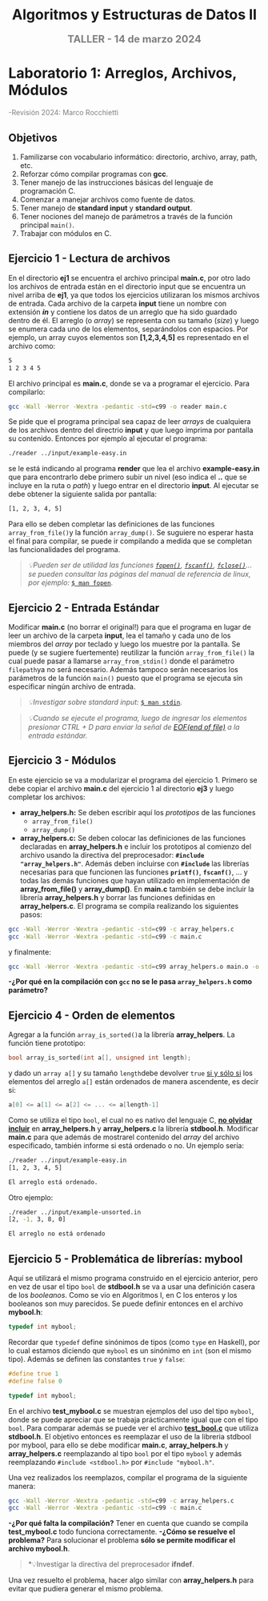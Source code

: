 <h1 align="center" style="font-weight:bold;">Algoritmos y Estructuras de Datos II</h1>
<p align="center" style="color:gray; font-size: 20px; font-weight:bold;">TALLER - 14 de marzo 2024</p>

# Laboratorio 1: Arreglos, Archivos, Módulos
<p style="color:gray; font-size: 14px;">
    -Revisión 2024: Marco Rocchietti
</p>

## Objetivos
1. Familizarse con vocabulario informático: directorio, archivo, array, path, etc.
2. Reforzar cómo compilar programas con **gcc**.
3. Tener manejo de las instrucciones básicas del lenguaje de programación C.
4. Comenzar a manejar archivos como fuente de datos.
5. Tener manejo de **standard input** y **standard output**.
6. Tener nociones del manejo de parámetros a través de la función principal `main()`.
7. Trabajar con módulos en C.

## Ejercicio 1 - Lectura de archivos
En el directorio **ej1** se encuentra el archivo principal **main.c**, por otro lado los archivos de
entrada están en el directorio input que se encuentra un nivel arriba de **ej1**, ya que
todos los ejercicios utilizaran los mismos archivos de entrada. Cada archivo de la carpeta
**input** tiene un nombre con extensión ***in*** y contiene los datos de un arreglo que ha sido
guardado dentro de él. El arreglo (o *array*) se representa con su tamaño (*size*) y luego se
enumera cada uno de los elementos, separándolos con espacios. Por ejemplo, un array
cuyos elementos son **[1,2,3,4,5]** es representado en el archivo como:
```bash
5
1 2 3 4 5
```
El archivo principal es **main.c**, donde se va a programar el ejercicio. Para compilarlo:
```bash
gcc -Wall -Werror -Wextra -pedantic -std=c99 -o reader main.c
```
Se pide que el programa principal sea capaz de leer *arrays* de cualquiera de los archivos dentro del directrio **input** y que luego imprima por pantalla su contenido. Entonces por ejemplo al ejecutar el programa:
```bash
./reader ../input/example-easy.in
``` 
se le está indicando al programa **render** que lea el archivo **example-easy.in** que para encontrarlo debe primero subir un nivel (eso indica el **..** que se incluye en la ruta o *path*) y luego entrar en el directorio **input**. Al ejecutar se debe obtener la siguiente salida por pantalla:
```bash
[1, 2, 3, 4, 5]
```
Para ello se deben completar las definiciones de las funciones `array_from_file()`y la función `array_dump()`.
Se suguiere no esperar hasta el final para compilar, se puede ir compilando a medida que se completan las funcionalidades del programa.

> *💡Pueden ser de utilidad las funciones [`fopen()`](https://manpages.debian.org/buster/manpages-es/fopen.3.es.html), [`fscanf()`](https://manpages.debian.org/buster/manpages-es/fclose.3.es.html), [`fclose()`](https://manpages.debian.org/buster/manpages-es/fscanf.3.es.html)... se pueden consultar las páginas del manual de referencia de linux, por ejemplo:* [`$ man fopen`](https://manpages.debian.org/buster/manpages-es/fopen.3.es.html).

## Ejercicio 2 - Entrada Estándar
Modificar **main.c**  (no borrar el original!) para que el programa en lugar de leer un archivo de la carpeta **input**, lea el tamaño y cada uno de los miembros del *array* por teclado y luego los muestre por la pantalla. Se puede (y se sugiere fuertemente) reutilizar la función `array_from_file()` la cual puede pasar a llamarse `array_from_stdin()` donde el parámetro `filepath`ya no será necesario. Además tampoco serán necesarios los parámetros de la función `main()` puesto que el programa se ejecuta sin especificar ningún archivo de entrada.

> *💡Investigar sobre standard input:* [`$ man stdin`](https://manpages.debian.org/buster/manpages-es/stdin.3.es.html).

> *💡Cuando se ejecute el programa, luego de ingresar los elementos presionar CTRL + D para enviar la señal de [EOF(end of file)](https://es.wikipedia.org/wiki/EOF) a la entrada estándar.*


## Ejercicio 3 - Módulos
En este ejercicio se va a modularizar el programa del ejercicio 1. Primero se debe copiar el archivo **main.c** del ejercicio 1 al directorio **ej3** y luego completar los archivos:
+ **array_helpers.h:** Se deben escribir aquí los *prototipos* de las funciones
	+ `array_from_file()`
	+ `array_dump()`
+ **array_helpers.c:** Se deben colocar las definiciones de las funciones declaradas en **array_helpers.h** e incluir los prototipos al comienzo del archivo usando la directiva del preprocesador: **`#include "array_helpers.h"`**. Además deben incluirse con **`#include`** las librerías necesarias para que funcionen las funciones **`printf()`**, **`fscanf()`**, ... y todas las demás funciones que hayan utilizado en implementación de **array_from_file()** y **array_dump()**.
En **main.c** también se debe incluir la librería **array_helpers.h** y borrar las funciones definidas en **array_helpers.c**. El programa se compila realizando los siguientes pasos:
```bash
gcc -Wall -Werror -Wextra -pedantic -std=c99 -c array_helpers.c
gcc -Wall -Werror -Wextra -pedantic -std=c99 -c main.c
```
y finalmente:
```bash
gcc -Wall -Werror -Wextra -pedantic -std=c99 array_helpers.o main.o -o reader
```
**-¿Por qué en la compilación con `gcc` no se le pasa `array_helpers.h` como parámetro?**

## Ejercicio 4 - Orden de elementos
Agregar a la función `array_is_sorted()`a la librería **array_helpers**. La función tiene prototipo:
```c
bool array_is_sorted(int a[], unsigned int length);
```
y dado un `array a[]` y su tamaño `length`debe devolver `true` <u>si y sólo si</u> los elementos del arreglo `a[]` están ordenados de manera ascendente, es decir si:
```c
a[0] <= a[1] <= a[2] <= ... <= a[length-1]
```
Como se utiliza el tipo `bool`, el cual no es nativo del lenguaje C, **<u>no olvidar incluir</u>** en **array_helpers.h** y **array_helpers.c** la librería **stdbool.h**. Modificar **main.c** para que además de mostrarel contenido del *array* del archivo especificado, también informe si está ordenado o no. Un ejemplo sería:
```bash
./reader ../input/example-easy.in
[1, 2, 3, 4, 5]

El arreglo está ordenado.
```
Otro ejemplo:
```bash
./reader ../input/example-unsorted.in
[2, -1, 3, 8, 0]

El arreglo no está ordenado
```

## Ejercicio 5 - Problemática de librerías: mybool
Aquí se utilizará el mismo programa construido en el ejercicio anterior, pero en vez de usar el tipo `bool` de **stdbool.h** se va a usar una definición casera de los *booleanos*. Como se vio en Algoritmos I, en C los enteros y los booleanos son muy parecidos. Se puede definir entonces en el archivo **mybool.h**:
```c
typedef int mybool;
```
Recordar que `typedef` define sinónimos de tipos (como `type` en Haskell), por lo cual estamos diciendo que `mybool` es un sinónimo en `int` (son el mismo tipo). Además se definen las constantes `true` y `false`:
```c
#define true 1
#define false 0

typedef int mybool;
```
En el archivo **test_mybool.c** se muestran ejemplos del uso del tipo `mybool`, donde se puede apreciar que se trabaja prácticamente igual que con el tipo `bool`. Para comparar además se puede ver el archivo **[test_bool.c](./ej5/test_bool.c)** que utiliza **stdbool.h**.
El objetivo entonces es reemplazar el uso de la libreria stdbool por mybool, para ello se debe modificar **main.c**, **array_helpers.h** y **array_helpers.c** reemplazando al tipo `bool` por el tipo `mybool` y además reemplazando `#include <stdbool.h>` por `#include "mybool.h"`.

Una vez realizados los reemplazos, compilar el programa de la siguiente manera:
```bash
gcc -Wall -Werror -Wextra -pedantic -std=c99 -c array_helpers.c
gcc -Wall -Werror -Wextra -pedantic -std=c99 -c main.c
```
**-¿Por qué falta la compilación?**
Tener en cuenta que cuando se compila **test_mybool.c** todo funciona correctamente.
**-¿Cómo se resuelve el problema?**
Para solucionar el problema **sólo se permite modificar el archivo mybool.h**.

> *💡Investigar la directiva del preprocesador **ifndef**.

Una vez resuelto el problema, hacer algo similar con **array_helpers.h** para evitar que pudiera generar el mismo problema.